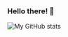 ### Hello there! 👋

![My GitHub stats](https://github-readme-stats.vercel.app/api?username=r-chong&show_icons=true&theme=tokyonight)
